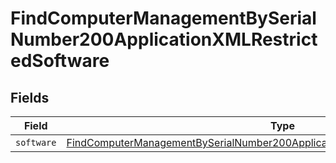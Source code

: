 # FindComputerManagementBySerialNumber200ApplicationXMLRestrictedSoftware


## Fields

| Field                                                                                                                                                                                         | Type                                                                                                                                                                                          | Required                                                                                                                                                                                      | Description                                                                                                                                                                                   |
| --------------------------------------------------------------------------------------------------------------------------------------------------------------------------------------------- | --------------------------------------------------------------------------------------------------------------------------------------------------------------------------------------------- | --------------------------------------------------------------------------------------------------------------------------------------------------------------------------------------------- | --------------------------------------------------------------------------------------------------------------------------------------------------------------------------------------------- |
| `software`                                                                                                                                                                                    | [FindComputerManagementBySerialNumber200ApplicationXMLRestrictedSoftwareSoftware](../../models/operations/findcomputermanagementbyserialnumber200applicationxmlrestrictedsoftwaresoftware.md) | :heavy_minus_sign:                                                                                                                                                                            | N/A                                                                                                                                                                                           |